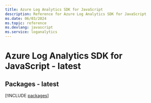 ```yaml
---
title: Azure Log Analytics SDK for JavaScript
description: Reference for Azure Log Analytics SDK for JavaScript
ms.date: 06/03/2024
ms.topic: reference
ms.devlang: javascript
ms.service: loganalytics
---
```

# Azure Log Analytics SDK for JavaScript - latest
## Packages - latest
[!INCLUDE [packages](log-analytics-index.md)]